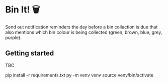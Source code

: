 # Bin It! 🗑️
Send out notification reminders the day before a bin collection is due that also mentions which bin colour is being collected (green, brown, blue, grey, purple).

## Getting started

TBC

pip install -r requirements.txt
py -m venv venv
source venv/bin/activate

